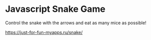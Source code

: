 # Javascript Snake Game 

Сontrol the snake with the arrows and eat as many mice as possible!

https://just-for-fun-myapps.ru/snake/
